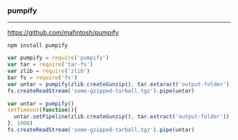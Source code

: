 ### pumpify
---
https://github.com/mafintosh/pumpify

```
npm install pumpify
```

```js
var pumpify = require('pumpify')
var tar = require('tar-fs')
var zlib = require('zlib')
bar fs = require('fs')
var untar = pumpify(zlib.createGunzip(), tar.extaract('output-folder'))
fs.createReadStream('some-gzipped-tarball.tgz').pipe(untar)

var untar = pumpify()
setTimeout(function(){
  untar.setPipeline(zlib.createGunzip(), tar.extract('output-folder'))
}, 1000)
fs.createReadStream('some-gzipped-tarball.tgz').pipe(untar)

```

```
```


